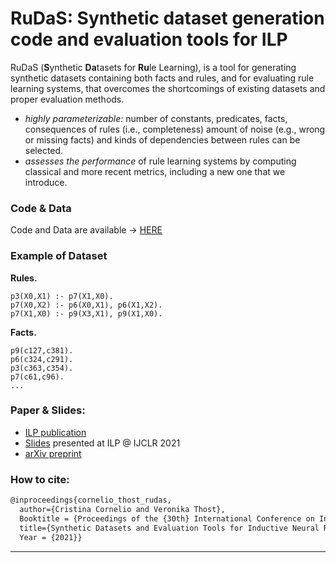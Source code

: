 # RuDaS: Synthetic dataset generation code and evaluation tools for ILP

RuDaS (**S**ynthetic **Da**tasets for **Ru**le Learning), is a tool for generating synthetic datasets containing both facts and rules, and for evaluating rule learning systems, that overcomes the shortcomings of existing datasets and proper evaluation methods. 
* *highly parameterizable:* number of constants, predicates, facts, consequences of rules (i.e., completeness) amount of noise (e.g., wrong or missing facts) and kinds of dependencies between rules can be selected. 
* *assesses the performance* of rule learning systems by computing classical and more recent metrics, including a new one that we introduce.


### Code & Data

Code and Data are available &rarr; [HERE](https://github.com/IBM/RuDaS)

### Example of Dataset
**Rules.**
```
p3(X0,X1) :- p7(X1,X0).
p7(X0,X2) :- p6(X0,X1), p6(X1,X2).
p7(X1,X0) :- p9(X3,X1), p9(X1,X0).
```
**Facts.**
```
p9(c127,c381).
p6(c324,c291).
p3(c363,c354).
p7(c61,c96).
...
```

### Paper & Slides:

* [ILP publication](http://lr2020.iit.demokritos.gr/online/Cornelio.pdf)
* [Slides](https://github.com/IBM/RuDaS/tree/master/other/RuDaS_slides_ILP.pdf) presented at ILP @ IJCLR 2021
* [arXiv preprint](https://arxiv.org/abs/1909.07095)

### How to cite:

```latex
@inproceedings{cornelio_thost_rudas,
  author={Cristina Cornelio and Veronika Thost},
  Booktitle = {Proceedings of the {30th} International Conference on Inductive Logic Programming, ILP2020-21 @ IJCLR},
  title={Synthetic Datasets and Evaluation Tools for Inductive Neural Reasoning},
  Year = {2021}}
```
---


